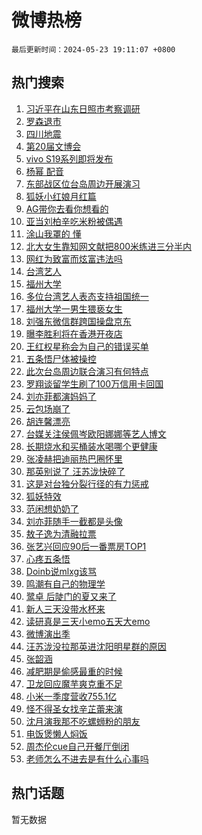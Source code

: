 # 微博热榜

`最后更新时间：2024-05-23 19:11:07 +0800`

## 热门搜索

1. [习近平在山东日照市考察调研](https://m.weibo.cn/search?containerid=100103type%3D1%26t%3D10%26q%3D%23%E4%B9%A0%E8%BF%91%E5%B9%B3%E5%9C%A8%E5%B1%B1%E4%B8%9C%E6%97%A5%E7%85%A7%E5%B8%82%E8%80%83%E5%AF%9F%E8%B0%83%E7%A0%94%23&stream_entry_id=51&isnewpage=1&extparam=seat%3D1%26cate%3D10103%26dgr%3D0%26stream_entry_id%3D51%26filter_type%3Drealtimehot%26q%3D%2523%25E4%25B9%25A0%25E8%25BF%2591%25E5%25B9%25B3%25E5%259C%25A8%25E5%25B1%25B1%25E4%25B8%259C%25E6%2597%25A5%25E7%2585%25A7%25E5%25B8%2582%25E8%2580%2583%25E5%25AF%259F%25E8%25B0%2583%25E7%25A0%2594%2523%26c_type%3D51%26pos%3D0%26display_time%3D1716462666%26pre_seqid%3D17164626660810711307)
1. [罗森退市](https://m.weibo.cn/search?containerid=100103type%3D1%26t%3D10%26q%3D%23%E7%BD%97%E6%A3%AE%E9%80%80%E5%B8%82%23&stream_entry_id=31&isnewpage=1&extparam=seat%3D1%26cate%3D5001%26flag%3D2%26stream_entry_id%3D31%26dgr%3D0%26lcate%3D5001%26realpos%3D1%26pos%3D0%26filter_type%3Drealtimehot%26q%3D%2523%25E7%25BD%2597%25E6%25A3%25AE%25E9%2580%2580%25E5%25B8%2582%2523%26c_type%3D31%26band_rank%3D1%26display_time%3D1716462666%26pre_seqid%3D17164626660810711307)
1. [四川地震](https://m.weibo.cn/search?containerid=100103type%3D1%26t%3D10%26q%3D%E5%9B%9B%E5%B7%9D%E5%9C%B0%E9%9C%87&stream_entry_id=31&isnewpage=1&extparam=seat%3D1%26cate%3D5001%26flag%3D2%26stream_entry_id%3D31%26dgr%3D0%26lcate%3D5001%26realpos%3D2%26pos%3D1%26filter_type%3Drealtimehot%26q%3D%25E5%259B%259B%25E5%25B7%259D%25E5%259C%25B0%25E9%259C%2587%26c_type%3D31%26band_rank%3D2%26display_time%3D1716462666%26pre_seqid%3D17164626660810711307)
1. [第20届文博会](https://m.weibo.cn/search?containerid=100103type%3D1%26t%3D10%26q%3D%23%E7%AC%AC20%E5%B1%8A%E6%96%87%E5%8D%9A%E4%BC%9A%23&stream_entry_id=31&isnewpage=1&extparam=seat%3D1%26cate%3D5001%26flag%3D0%26stream_entry_id%3D31%26dgr%3D0%26lcate%3D5001%26realpos%3D3%26pos%3D2%26filter_type%3Drealtimehot%26q%3D%2523%25E7%25AC%25AC20%25E5%25B1%258A%25E6%2596%2587%25E5%258D%259A%25E4%25BC%259A%2523%26c_type%3D31%26band_rank%3D3%26display_time%3D1716462666%26pre_seqid%3D17164626660810711307)
1. [vivo S19系列即将发布](https://m.weibo.cn/search?containerid=100103type%3D1%26t%3D10%26q%3Dvivo+S19%E7%B3%BB%E5%88%97%E5%8D%B3%E5%B0%86%E5%8F%91%E5%B8%83&stream_entry_id=31&isnewpage=1&extparam=seat%3D1%26adid%3D237712%26cate%3D5001%26is_ad_pos%3D1%26stream_entry_id%3D31%26lcate%3D5001%26dgr%3D0%26filter_type%3Drealtimehot%26pos%3D3%26q%3Dvivo%2520S19%25E7%25B3%25BB%25E5%2588%2597%25E5%258D%25B3%25E5%25B0%2586%25E5%258F%2591%25E5%25B8%2583%26c_type%3D31%26band_rank%3D4%26display_time%3D1716462666%26pre_seqid%3D17164626660810711307)
1. [杨幂 配音](https://m.weibo.cn/search?containerid=100103type%3D1%26t%3D10%26q%3D%E6%9D%A8%E5%B9%82+%E9%85%8D%E9%9F%B3&stream_entry_id=31&isnewpage=1&extparam=seat%3D1%26cate%3D5001%26flag%3D1%26stream_entry_id%3D31%26dgr%3D0%26lcate%3D5001%26realpos%3D4%26pos%3D4%26filter_type%3Drealtimehot%26q%3D%25E6%259D%25A8%25E5%25B9%2582%2520%25E9%2585%258D%25E9%259F%25B3%26c_type%3D31%26band_rank%3D4%26display_time%3D1716462666%26pre_seqid%3D17164626660810711307)
1. [东部战区位台岛周边开展演习](https://m.weibo.cn/search?containerid=100103type%3D1%26t%3D10%26q%3D%23%E4%B8%9C%E9%83%A8%E6%88%98%E5%8C%BA%E4%BD%8D%E5%8F%B0%E5%B2%9B%E5%91%A8%E8%BE%B9%E5%BC%80%E5%B1%95%E6%BC%94%E4%B9%A0%23&stream_entry_id=31&isnewpage=1&extparam=seat%3D1%26cate%3D5001%26flag%3D16%26stream_entry_id%3D31%26dgr%3D0%26lcate%3D5001%26realpos%3D5%26pos%3D5%26filter_type%3Drealtimehot%26q%3D%2523%25E4%25B8%259C%25E9%2583%25A8%25E6%2588%2598%25E5%258C%25BA%25E4%25BD%258D%25E5%258F%25B0%25E5%25B2%259B%25E5%2591%25A8%25E8%25BE%25B9%25E5%25BC%2580%25E5%25B1%2595%25E6%25BC%2594%25E4%25B9%25A0%2523%26c_type%3D31%26band_rank%3D5%26display_time%3D1716462666%26pre_seqid%3D17164626660810711307)
1. [狐妖小红娘月红篇](https://m.weibo.cn/search?containerid=100103type%3D1%26t%3D10%26q%3D%E7%8B%90%E5%A6%96%E5%B0%8F%E7%BA%A2%E5%A8%98%E6%9C%88%E7%BA%A2%E7%AF%87&stream_entry_id=31&isnewpage=1&extparam=seat%3D1%26cate%3D5001%26flag%3D1%26stream_entry_id%3D31%26dgr%3D0%26lcate%3D5001%26realpos%3D6%26pos%3D6%26filter_type%3Drealtimehot%26q%3D%25E7%258B%2590%25E5%25A6%2596%25E5%25B0%258F%25E7%25BA%25A2%25E5%25A8%2598%25E6%259C%2588%25E7%25BA%25A2%25E7%25AF%2587%26c_type%3D31%26band_rank%3D6%26display_time%3D1716462666%26pre_seqid%3D17164626660810711307)
1. [AG带你去看你想看的](https://m.weibo.cn/search?containerid=100103type%3D1%26t%3D10%26q%3D%23AG%E5%B8%A6%E4%BD%A0%E5%8E%BB%E7%9C%8B%E4%BD%A0%E6%83%B3%E7%9C%8B%E7%9A%84%23&stream_entry_id=31&isnewpage=1&extparam=seat%3D1%26adid%3D237771%26cate%3D5001%26is_ad_pos%3D1%26stream_entry_id%3D31%26dgr%3D0%26lcate%3D5001%26filter_type%3Drealtimehot%26c_type%3D31%26pos%3D7%26q%3D%2523AG%25E5%25B8%25A6%25E4%25BD%25A0%25E5%258E%25BB%25E7%259C%258B%25E4%25BD%25A0%25E6%2583%25B3%25E7%259C%258B%25E7%259A%2584%2523%26topic_ad%3D1%26band_rank%3D7%26display_time%3D1716462666%26pre_seqid%3D17164626660810711307)
1. [亚当刘柏辛吃米粉被偶遇](https://m.weibo.cn/search?containerid=100103type%3D1%26t%3D10%26q%3D%23%E4%BA%9A%E5%BD%93%E5%88%98%E6%9F%8F%E8%BE%9B%E5%90%83%E7%B1%B3%E7%B2%89%E8%A2%AB%E5%81%B6%E9%81%87%23&stream_entry_id=31&isnewpage=1&extparam=seat%3D1%26cate%3D5001%26flag%3D1%26stream_entry_id%3D31%26dgr%3D0%26lcate%3D5001%26realpos%3D7%26pos%3D8%26filter_type%3Drealtimehot%26q%3D%2523%25E4%25BA%259A%25E5%25BD%2593%25E5%2588%2598%25E6%259F%258F%25E8%25BE%259B%25E5%2590%2583%25E7%25B1%25B3%25E7%25B2%2589%25E8%25A2%25AB%25E5%2581%25B6%25E9%2581%2587%2523%26c_type%3D31%26band_rank%3D7%26display_time%3D1716462666%26pre_seqid%3D17164626660810711307)
1. [涂山我罩的 懂](https://m.weibo.cn/search?containerid=100103type%3D1%26t%3D10%26q%3D%E6%B6%82%E5%B1%B1%E6%88%91%E7%BD%A9%E7%9A%84+%E6%87%82&stream_entry_id=31&isnewpage=1&extparam=seat%3D1%26cate%3D5001%26flag%3D1%26stream_entry_id%3D31%26dgr%3D0%26lcate%3D5001%26realpos%3D8%26pos%3D9%26filter_type%3Drealtimehot%26q%3D%25E6%25B6%2582%25E5%25B1%25B1%25E6%2588%2591%25E7%25BD%25A9%25E7%259A%2584%2520%25E6%2587%2582%26c_type%3D31%26band_rank%3D8%26display_time%3D1716462666%26pre_seqid%3D17164626660810711307)
1. [北大女生靠知网文献把800米练进三分半内](https://m.weibo.cn/search?containerid=100103type%3D1%26t%3D10%26q%3D%23%E5%8C%97%E5%A4%A7%E5%A5%B3%E7%94%9F%E9%9D%A0%E7%9F%A5%E7%BD%91%E6%96%87%E7%8C%AE%E6%8A%8A800%E7%B1%B3%E7%BB%83%E8%BF%9B%E4%B8%89%E5%88%86%E5%8D%8A%E5%86%85%23&stream_entry_id=31&isnewpage=1&extparam=seat%3D1%26cate%3D5001%26flag%3D32768%26stream_entry_id%3D31%26dgr%3D0%26lcate%3D5001%26realpos%3D9%26pos%3D10%26filter_type%3Drealtimehot%26q%3D%2523%25E5%258C%2597%25E5%25A4%25A7%25E5%25A5%25B3%25E7%2594%259F%25E9%259D%25A0%25E7%259F%25A5%25E7%25BD%2591%25E6%2596%2587%25E7%258C%25AE%25E6%258A%258A800%25E7%25B1%25B3%25E7%25BB%2583%25E8%25BF%259B%25E4%25B8%2589%25E5%2588%2586%25E5%258D%258A%25E5%2586%2585%2523%26c_type%3D31%26band_rank%3D9%26display_time%3D1716462666%26pre_seqid%3D17164626660810711307)
1. [网红为致富而炫富违法吗](https://m.weibo.cn/search?containerid=100103type%3D1%26t%3D10%26q%3D%23%E7%BD%91%E7%BA%A2%E4%B8%BA%E8%87%B4%E5%AF%8C%E8%80%8C%E7%82%AB%E5%AF%8C%E8%BF%9D%E6%B3%95%E5%90%97%23&stream_entry_id=31&isnewpage=1&extparam=seat%3D1%26cate%3D5001%26flag%3D0%26stream_entry_id%3D31%26dgr%3D0%26lcate%3D5001%26realpos%3D10%26pos%3D11%26filter_type%3Drealtimehot%26q%3D%2523%25E7%25BD%2591%25E7%25BA%25A2%25E4%25B8%25BA%25E8%2587%25B4%25E5%25AF%258C%25E8%2580%258C%25E7%2582%25AB%25E5%25AF%258C%25E8%25BF%259D%25E6%25B3%2595%25E5%2590%2597%2523%26c_type%3D31%26band_rank%3D10%26display_time%3D1716462666%26pre_seqid%3D17164626660810711307)
1. [台湾艺人](https://m.weibo.cn/search?containerid=100103type%3D1%26t%3D10%26q%3D%E5%8F%B0%E6%B9%BE%E8%89%BA%E4%BA%BA&stream_entry_id=31&isnewpage=1&extparam=seat%3D1%26cate%3D5001%26flag%3D2%26stream_entry_id%3D31%26dgr%3D0%26lcate%3D5001%26realpos%3D11%26pos%3D12%26filter_type%3Drealtimehot%26q%3D%25E5%258F%25B0%25E6%25B9%25BE%25E8%2589%25BA%25E4%25BA%25BA%26c_type%3D31%26band_rank%3D11%26display_time%3D1716462666%26pre_seqid%3D17164626660810711307)
1. [福州大学](https://m.weibo.cn/search?containerid=100103type%3D1%26t%3D10%26q%3D%E7%A6%8F%E5%B7%9E%E5%A4%A7%E5%AD%A6&stream_entry_id=31&isnewpage=1&extparam=seat%3D1%26cate%3D5001%26flag%3D0%26stream_entry_id%3D31%26dgr%3D0%26lcate%3D5001%26realpos%3D12%26pos%3D13%26filter_type%3Drealtimehot%26q%3D%25E7%25A6%258F%25E5%25B7%259E%25E5%25A4%25A7%25E5%25AD%25A6%26c_type%3D31%26band_rank%3D12%26display_time%3D1716462666%26pre_seqid%3D17164626660810711307)
1. [多位台湾艺人表态支持祖国统一](https://m.weibo.cn/search?containerid=100103type%3D1%26t%3D10%26q%3D%23%E5%A4%9A%E4%BD%8D%E5%8F%B0%E6%B9%BE%E8%89%BA%E4%BA%BA%E8%A1%A8%E6%80%81%E6%94%AF%E6%8C%81%E7%A5%96%E5%9B%BD%E7%BB%9F%E4%B8%80%23&stream_entry_id=31&isnewpage=1&extparam=seat%3D1%26cate%3D5001%26flag%3D1%26stream_entry_id%3D31%26dgr%3D0%26lcate%3D5001%26realpos%3D13%26pos%3D14%26filter_type%3Drealtimehot%26q%3D%2523%25E5%25A4%259A%25E4%25BD%258D%25E5%258F%25B0%25E6%25B9%25BE%25E8%2589%25BA%25E4%25BA%25BA%25E8%25A1%25A8%25E6%2580%2581%25E6%2594%25AF%25E6%258C%2581%25E7%25A5%2596%25E5%259B%25BD%25E7%25BB%259F%25E4%25B8%2580%2523%26c_type%3D31%26band_rank%3D13%26display_time%3D1716462666%26pre_seqid%3D17164626660810711307)
1. [福州大学一男生猥亵女生](https://m.weibo.cn/search?containerid=100103type%3D1%26t%3D10%26q%3D%23%E7%A6%8F%E5%B7%9E%E5%A4%A7%E5%AD%A6%E4%B8%80%E7%94%B7%E7%94%9F%E7%8C%A5%E4%BA%B5%E5%A5%B3%E7%94%9F%23&stream_entry_id=31&isnewpage=1&extparam=seat%3D1%26cate%3D5001%26flag%3D1%26stream_entry_id%3D31%26dgr%3D0%26lcate%3D5001%26realpos%3D14%26pos%3D15%26filter_type%3Drealtimehot%26q%3D%2523%25E7%25A6%258F%25E5%25B7%259E%25E5%25A4%25A7%25E5%25AD%25A6%25E4%25B8%2580%25E7%2594%25B7%25E7%2594%259F%25E7%258C%25A5%25E4%25BA%25B5%25E5%25A5%25B3%25E7%2594%259F%2523%26c_type%3D31%26band_rank%3D14%26display_time%3D1716462666%26pre_seqid%3D17164626660810711307)
1. [刘强东微信群跨国操盘京东](https://m.weibo.cn/search?containerid=100103type%3D1%26t%3D10%26q%3D%23%E5%88%98%E5%BC%BA%E4%B8%9C%E5%BE%AE%E4%BF%A1%E7%BE%A4%E8%B7%A8%E5%9B%BD%E6%93%8D%E7%9B%98%E4%BA%AC%E4%B8%9C%23&stream_entry_id=31&isnewpage=1&extparam=seat%3D1%26cate%3D5001%26flag%3D2%26stream_entry_id%3D31%26dgr%3D0%26lcate%3D5001%26realpos%3D15%26pos%3D16%26filter_type%3Drealtimehot%26q%3D%2523%25E5%2588%2598%25E5%25BC%25BA%25E4%25B8%259C%25E5%25BE%25AE%25E4%25BF%25A1%25E7%25BE%25A4%25E8%25B7%25A8%25E5%259B%25BD%25E6%2593%258D%25E7%259B%2598%25E4%25BA%25AC%25E4%25B8%259C%2523%26c_type%3D31%26band_rank%3D15%26display_time%3D1716462666%26pre_seqid%3D17164626660810711307)
1. [曝李胜利将在香港开夜店](https://m.weibo.cn/search?containerid=100103type%3D1%26t%3D10%26q%3D%23%E6%9B%9D%E6%9D%8E%E8%83%9C%E5%88%A9%E5%B0%86%E5%9C%A8%E9%A6%99%E6%B8%AF%E5%BC%80%E5%A4%9C%E5%BA%97%23&stream_entry_id=31&isnewpage=1&extparam=seat%3D1%26cate%3D5001%26flag%3D0%26stream_entry_id%3D31%26dgr%3D0%26lcate%3D5001%26realpos%3D16%26pos%3D17%26filter_type%3Drealtimehot%26q%3D%2523%25E6%259B%259D%25E6%259D%258E%25E8%2583%259C%25E5%2588%25A9%25E5%25B0%2586%25E5%259C%25A8%25E9%25A6%2599%25E6%25B8%25AF%25E5%25BC%2580%25E5%25A4%259C%25E5%25BA%2597%2523%26c_type%3D31%26band_rank%3D16%26display_time%3D1716462666%26pre_seqid%3D17164626660810711307)
1. [王红权星称会为自己的错误买单](https://m.weibo.cn/search?containerid=100103type%3D1%26t%3D10%26q%3D%23%E7%8E%8B%E7%BA%A2%E6%9D%83%E6%98%9F%E7%A7%B0%E4%BC%9A%E4%B8%BA%E8%87%AA%E5%B7%B1%E7%9A%84%E9%94%99%E8%AF%AF%E4%B9%B0%E5%8D%95%23&stream_entry_id=31&isnewpage=1&extparam=seat%3D1%26cate%3D5001%26flag%3D1%26stream_entry_id%3D31%26dgr%3D0%26lcate%3D5001%26realpos%3D17%26pos%3D18%26filter_type%3Drealtimehot%26q%3D%2523%25E7%258E%258B%25E7%25BA%25A2%25E6%259D%2583%25E6%2598%259F%25E7%25A7%25B0%25E4%25BC%259A%25E4%25B8%25BA%25E8%2587%25AA%25E5%25B7%25B1%25E7%259A%2584%25E9%2594%2599%25E8%25AF%25AF%25E4%25B9%25B0%25E5%258D%2595%2523%26c_type%3D31%26band_rank%3D17%26display_time%3D1716462666%26pre_seqid%3D17164626660810711307)
1. [五条悟尸体被操控](https://m.weibo.cn/search?containerid=100103type%3D1%26t%3D10%26q%3D%23%E4%BA%94%E6%9D%A1%E6%82%9F%E5%B0%B8%E4%BD%93%E8%A2%AB%E6%93%8D%E6%8E%A7%23&stream_entry_id=31&isnewpage=1&extparam=seat%3D1%26cate%3D5001%26flag%3D0%26stream_entry_id%3D31%26dgr%3D0%26lcate%3D5001%26realpos%3D18%26pos%3D19%26filter_type%3Drealtimehot%26q%3D%2523%25E4%25BA%2594%25E6%259D%25A1%25E6%2582%259F%25E5%25B0%25B8%25E4%25BD%2593%25E8%25A2%25AB%25E6%2593%258D%25E6%258E%25A7%2523%26c_type%3D31%26band_rank%3D18%26display_time%3D1716462666%26pre_seqid%3D17164626660810711307)
1. [此次台岛周边联合演习有何特点](https://m.weibo.cn/search?containerid=100103type%3D1%26t%3D10%26q%3D%23%E6%AD%A4%E6%AC%A1%E5%8F%B0%E5%B2%9B%E5%91%A8%E8%BE%B9%E8%81%94%E5%90%88%E6%BC%94%E4%B9%A0%E6%9C%89%E4%BD%95%E7%89%B9%E7%82%B9%23&stream_entry_id=31&isnewpage=1&extparam=seat%3D1%26cate%3D5001%26flag%3D0%26stream_entry_id%3D31%26dgr%3D0%26lcate%3D5001%26realpos%3D19%26pos%3D20%26filter_type%3Drealtimehot%26q%3D%2523%25E6%25AD%25A4%25E6%25AC%25A1%25E5%258F%25B0%25E5%25B2%259B%25E5%2591%25A8%25E8%25BE%25B9%25E8%2581%2594%25E5%2590%2588%25E6%25BC%2594%25E4%25B9%25A0%25E6%259C%2589%25E4%25BD%2595%25E7%2589%25B9%25E7%2582%25B9%2523%26c_type%3D31%26band_rank%3D19%26display_time%3D1716462666%26pre_seqid%3D17164626660810711307)
1. [罗翔谈留学生刷了100万信用卡回国](https://m.weibo.cn/search?containerid=100103type%3D1%26t%3D10%26q%3D%23%E7%BD%97%E7%BF%94%E8%B0%88%E7%95%99%E5%AD%A6%E7%94%9F%E5%88%B7%E4%BA%86100%E4%B8%87%E4%BF%A1%E7%94%A8%E5%8D%A1%E5%9B%9E%E5%9B%BD%23&stream_entry_id=31&isnewpage=1&extparam=seat%3D1%26cate%3D5001%26flag%3D0%26stream_entry_id%3D31%26dgr%3D0%26lcate%3D5001%26realpos%3D20%26pos%3D21%26filter_type%3Drealtimehot%26q%3D%2523%25E7%25BD%2597%25E7%25BF%2594%25E8%25B0%2588%25E7%2595%2599%25E5%25AD%25A6%25E7%2594%259F%25E5%2588%25B7%25E4%25BA%2586100%25E4%25B8%2587%25E4%25BF%25A1%25E7%2594%25A8%25E5%258D%25A1%25E5%259B%259E%25E5%259B%25BD%2523%26c_type%3D31%26band_rank%3D20%26display_time%3D1716462666%26pre_seqid%3D17164626660810711307)
1. [刘亦菲都演妈妈了](https://m.weibo.cn/search?containerid=100103type%3D1%26t%3D10%26q%3D%23%E5%88%98%E4%BA%A6%E8%8F%B2%E9%83%BD%E6%BC%94%E5%A6%88%E5%A6%88%E4%BA%86%23&stream_entry_id=31&isnewpage=1&extparam=seat%3D1%26cate%3D5001%26flag%3D0%26stream_entry_id%3D31%26dgr%3D0%26lcate%3D5001%26realpos%3D21%26pos%3D22%26filter_type%3Drealtimehot%26q%3D%2523%25E5%2588%2598%25E4%25BA%25A6%25E8%258F%25B2%25E9%2583%25BD%25E6%25BC%2594%25E5%25A6%2588%25E5%25A6%2588%25E4%25BA%2586%2523%26c_type%3D31%26band_rank%3D21%26display_time%3D1716462666%26pre_seqid%3D17164626660810711307)
1. [云包场崩了](https://m.weibo.cn/search?containerid=100103type%3D1%26t%3D10%26q%3D%E4%BA%91%E5%8C%85%E5%9C%BA%E5%B4%A9%E4%BA%86&stream_entry_id=31&isnewpage=1&extparam=seat%3D1%26cate%3D5001%26flag%3D1%26stream_entry_id%3D31%26dgr%3D0%26lcate%3D5001%26realpos%3D22%26pos%3D23%26filter_type%3Drealtimehot%26q%3D%25E4%25BA%2591%25E5%258C%2585%25E5%259C%25BA%25E5%25B4%25A9%25E4%25BA%2586%26c_type%3D31%26band_rank%3D22%26display_time%3D1716462666%26pre_seqid%3D17164626660810711307)
1. [胡连馨漂亮](https://m.weibo.cn/search?containerid=100103type%3D1%26t%3D10%26q%3D%E8%83%A1%E8%BF%9E%E9%A6%A8%E6%BC%82%E4%BA%AE&stream_entry_id=31&isnewpage=1&extparam=seat%3D1%26cate%3D5001%26flag%3D1%26stream_entry_id%3D31%26dgr%3D0%26lcate%3D5001%26realpos%3D23%26pos%3D24%26filter_type%3Drealtimehot%26q%3D%25E8%2583%25A1%25E8%25BF%259E%25E9%25A6%25A8%25E6%25BC%2582%25E4%25BA%25AE%26c_type%3D31%26band_rank%3D23%26display_time%3D1716462666%26pre_seqid%3D17164626660810711307)
1. [台媒关注侯佩岑欧阳娜娜等艺人博文](https://m.weibo.cn/search?containerid=100103type%3D1%26t%3D10%26q%3D%23%E5%8F%B0%E5%AA%92%E5%85%B3%E6%B3%A8%E4%BE%AF%E4%BD%A9%E5%B2%91%E6%AC%A7%E9%98%B3%E5%A8%9C%E5%A8%9C%E7%AD%89%E8%89%BA%E4%BA%BA%E5%8D%9A%E6%96%87%23&stream_entry_id=31&isnewpage=1&extparam=seat%3D1%26cate%3D5001%26flag%3D1%26stream_entry_id%3D31%26dgr%3D0%26lcate%3D5001%26realpos%3D24%26pos%3D25%26filter_type%3Drealtimehot%26q%3D%2523%25E5%258F%25B0%25E5%25AA%2592%25E5%2585%25B3%25E6%25B3%25A8%25E4%25BE%25AF%25E4%25BD%25A9%25E5%25B2%2591%25E6%25AC%25A7%25E9%2598%25B3%25E5%25A8%259C%25E5%25A8%259C%25E7%25AD%2589%25E8%2589%25BA%25E4%25BA%25BA%25E5%258D%259A%25E6%2596%2587%2523%26c_type%3D31%26band_rank%3D24%26display_time%3D1716462666%26pre_seqid%3D17164626660810711307)
1. [长期烧水和买桶装水喝哪个更健康](https://m.weibo.cn/search?containerid=100103type%3D1%26t%3D10%26q%3D%23%E9%95%BF%E6%9C%9F%E7%83%A7%E6%B0%B4%E5%92%8C%E4%B9%B0%E6%A1%B6%E8%A3%85%E6%B0%B4%E5%96%9D%E5%93%AA%E4%B8%AA%E6%9B%B4%E5%81%A5%E5%BA%B7%23&stream_entry_id=31&isnewpage=1&extparam=seat%3D1%26cate%3D5001%26flag%3D0%26stream_entry_id%3D31%26dgr%3D0%26lcate%3D5001%26realpos%3D25%26pos%3D26%26filter_type%3Drealtimehot%26q%3D%2523%25E9%2595%25BF%25E6%259C%259F%25E7%2583%25A7%25E6%25B0%25B4%25E5%2592%258C%25E4%25B9%25B0%25E6%25A1%25B6%25E8%25A3%2585%25E6%25B0%25B4%25E5%2596%259D%25E5%2593%25AA%25E4%25B8%25AA%25E6%259B%25B4%25E5%2581%25A5%25E5%25BA%25B7%2523%26c_type%3D31%26band_rank%3D25%26display_time%3D1716462666%26pre_seqid%3D17164626660810711307)
1. [张凌赫把迪丽热巴圈怀里](https://m.weibo.cn/search?containerid=100103type%3D1%26t%3D10%26q%3D%23%E5%BC%A0%E5%87%8C%E8%B5%AB%E6%8A%8A%E8%BF%AA%E4%B8%BD%E7%83%AD%E5%B7%B4%E5%9C%88%E6%80%80%E9%87%8C%23&stream_entry_id=31&isnewpage=1&extparam=seat%3D1%26cate%3D5001%26flag%3D0%26stream_entry_id%3D31%26dgr%3D0%26lcate%3D5001%26realpos%3D26%26pos%3D27%26filter_type%3Drealtimehot%26q%3D%2523%25E5%25BC%25A0%25E5%2587%258C%25E8%25B5%25AB%25E6%258A%258A%25E8%25BF%25AA%25E4%25B8%25BD%25E7%2583%25AD%25E5%25B7%25B4%25E5%259C%2588%25E6%2580%2580%25E9%2587%258C%2523%26c_type%3D31%26band_rank%3D26%26display_time%3D1716462666%26pre_seqid%3D17164626660810711307)
1. [那英别说了 汪苏泷快碎了](https://m.weibo.cn/search?containerid=100103type%3D1%26t%3D10%26q%3D%E9%82%A3%E8%8B%B1%E5%88%AB%E8%AF%B4%E4%BA%86+%E6%B1%AA%E8%8B%8F%E6%B3%B7%E5%BF%AB%E7%A2%8E%E4%BA%86&stream_entry_id=31&isnewpage=1&extparam=seat%3D1%26cate%3D5001%26flag%3D0%26stream_entry_id%3D31%26dgr%3D0%26lcate%3D5001%26realpos%3D27%26pos%3D28%26filter_type%3Drealtimehot%26q%3D%25E9%2582%25A3%25E8%258B%25B1%25E5%2588%25AB%25E8%25AF%25B4%25E4%25BA%2586%2520%25E6%25B1%25AA%25E8%258B%258F%25E6%25B3%25B7%25E5%25BF%25AB%25E7%25A2%258E%25E4%25BA%2586%26c_type%3D31%26band_rank%3D27%26display_time%3D1716462666%26pre_seqid%3D17164626660810711307)
1. [这是对台独分裂行径的有力惩戒](https://m.weibo.cn/search?containerid=100103type%3D1%26t%3D10%26q%3D%23%E8%BF%99%E6%98%AF%E5%AF%B9%E5%8F%B0%E7%8B%AC%E5%88%86%E8%A3%82%E8%A1%8C%E5%BE%84%E7%9A%84%E6%9C%89%E5%8A%9B%E6%83%A9%E6%88%92%23&stream_entry_id=31&isnewpage=1&extparam=seat%3D1%26cate%3D5001%26flag%3D0%26stream_entry_id%3D31%26dgr%3D0%26lcate%3D5001%26realpos%3D28%26pos%3D29%26filter_type%3Drealtimehot%26q%3D%2523%25E8%25BF%2599%25E6%2598%25AF%25E5%25AF%25B9%25E5%258F%25B0%25E7%258B%25AC%25E5%2588%2586%25E8%25A3%2582%25E8%25A1%258C%25E5%25BE%2584%25E7%259A%2584%25E6%259C%2589%25E5%258A%259B%25E6%2583%25A9%25E6%2588%2592%2523%26c_type%3D31%26band_rank%3D28%26display_time%3D1716462666%26pre_seqid%3D17164626660810711307)
1. [狐妖特效](https://m.weibo.cn/search?containerid=100103type%3D1%26t%3D10%26q%3D%E7%8B%90%E5%A6%96%E7%89%B9%E6%95%88&stream_entry_id=31&isnewpage=1&extparam=seat%3D1%26cate%3D5001%26flag%3D1%26stream_entry_id%3D31%26dgr%3D0%26lcate%3D5001%26realpos%3D29%26pos%3D30%26filter_type%3Drealtimehot%26q%3D%25E7%258B%2590%25E5%25A6%2596%25E7%2589%25B9%25E6%2595%2588%26c_type%3D31%26band_rank%3D29%26display_time%3D1716462666%26pre_seqid%3D17164626660810711307)
1. [范闲想奶奶了](https://m.weibo.cn/search?containerid=100103type%3D1%26t%3D10%26q%3D%23%E8%8C%83%E9%97%B2%E6%83%B3%E5%A5%B6%E5%A5%B6%E4%BA%86%23&stream_entry_id=31&isnewpage=1&extparam=seat%3D1%26cate%3D5001%26flag%3D1%26stream_entry_id%3D31%26dgr%3D0%26lcate%3D5001%26realpos%3D30%26pos%3D31%26filter_type%3Drealtimehot%26q%3D%2523%25E8%258C%2583%25E9%2597%25B2%25E6%2583%25B3%25E5%25A5%25B6%25E5%25A5%25B6%25E4%25BA%2586%2523%26c_type%3D31%26band_rank%3D30%26display_time%3D1716462666%26pre_seqid%3D17164626660810711307)
1. [刘亦菲随手一截都是头像](https://m.weibo.cn/search?containerid=100103type%3D1%26t%3D10%26q%3D%23%E5%88%98%E4%BA%A6%E8%8F%B2%E9%9A%8F%E6%89%8B%E4%B8%80%E6%88%AA%E9%83%BD%E6%98%AF%E5%A4%B4%E5%83%8F%23&stream_entry_id=31&isnewpage=1&extparam=seat%3D1%26cate%3D5001%26flag%3D0%26stream_entry_id%3D31%26dgr%3D0%26lcate%3D5001%26realpos%3D31%26pos%3D32%26filter_type%3Drealtimehot%26q%3D%2523%25E5%2588%2598%25E4%25BA%25A6%25E8%258F%25B2%25E9%259A%258F%25E6%2589%258B%25E4%25B8%2580%25E6%2588%25AA%25E9%2583%25BD%25E6%2598%25AF%25E5%25A4%25B4%25E5%2583%258F%2523%26c_type%3D31%26band_rank%3D31%26display_time%3D1716462666%26pre_seqid%3D17164626660810711307)
1. [敖子逸为清融拉票](https://m.weibo.cn/search?containerid=100103type%3D1%26t%3D10%26q%3D%E6%95%96%E5%AD%90%E9%80%B8%E4%B8%BA%E6%B8%85%E8%9E%8D%E6%8B%89%E7%A5%A8&stream_entry_id=31&isnewpage=1&extparam=seat%3D1%26cate%3D5001%26flag%3D1%26stream_entry_id%3D31%26dgr%3D0%26lcate%3D5001%26realpos%3D32%26pos%3D33%26filter_type%3Drealtimehot%26q%3D%25E6%2595%2596%25E5%25AD%2590%25E9%2580%25B8%25E4%25B8%25BA%25E6%25B8%2585%25E8%259E%258D%25E6%258B%2589%25E7%25A5%25A8%26c_type%3D31%26band_rank%3D32%26display_time%3D1716462666%26pre_seqid%3D17164626660810711307)
1. [张艺兴回应90后一番票房TOP1](https://m.weibo.cn/search?containerid=100103type%3D1%26t%3D10%26q%3D%23%E5%BC%A0%E8%89%BA%E5%85%B4%E5%9B%9E%E5%BA%9490%E5%90%8E%E4%B8%80%E7%95%AA%E7%A5%A8%E6%88%BFTOP1%23&stream_entry_id=31&isnewpage=1&extparam=seat%3D1%26cate%3D5001%26flag%3D1%26stream_entry_id%3D31%26dgr%3D0%26lcate%3D5001%26realpos%3D33%26pos%3D34%26filter_type%3Drealtimehot%26q%3D%2523%25E5%25BC%25A0%25E8%2589%25BA%25E5%2585%25B4%25E5%259B%259E%25E5%25BA%259490%25E5%2590%258E%25E4%25B8%2580%25E7%2595%25AA%25E7%25A5%25A8%25E6%2588%25BFTOP1%2523%26c_type%3D31%26band_rank%3D33%26display_time%3D1716462666%26pre_seqid%3D17164626660810711307)
1. [心疼五条悟](https://m.weibo.cn/search?containerid=100103type%3D1%26t%3D10%26q%3D%E5%BF%83%E7%96%BC%E4%BA%94%E6%9D%A1%E6%82%9F&stream_entry_id=31&isnewpage=1&extparam=seat%3D1%26cate%3D5001%26flag%3D1%26stream_entry_id%3D31%26dgr%3D0%26lcate%3D5001%26realpos%3D34%26pos%3D35%26filter_type%3Drealtimehot%26q%3D%25E5%25BF%2583%25E7%2596%25BC%25E4%25BA%2594%25E6%259D%25A1%25E6%2582%259F%26c_type%3D31%26band_rank%3D34%26display_time%3D1716462666%26pre_seqid%3D17164626660810711307)
1. [Doinb说mlxg该骂](https://m.weibo.cn/search?containerid=100103type%3D1%26t%3D10%26q%3D%23Doinb%E8%AF%B4mlxg%E8%AF%A5%E9%AA%82%23&stream_entry_id=31&isnewpage=1&extparam=seat%3D1%26cate%3D5001%26flag%3D1%26stream_entry_id%3D31%26dgr%3D0%26lcate%3D5001%26realpos%3D35%26pos%3D36%26filter_type%3Drealtimehot%26q%3D%2523Doinb%25E8%25AF%25B4mlxg%25E8%25AF%25A5%25E9%25AA%2582%2523%26c_type%3D31%26band_rank%3D35%26display_time%3D1716462666%26pre_seqid%3D17164626660810711307)
1. [鸣潮有自己的物理学](https://m.weibo.cn/search?containerid=100103type%3D1%26t%3D10%26q%3D%23%E9%B8%A3%E6%BD%AE%E6%9C%89%E8%87%AA%E5%B7%B1%E7%9A%84%E7%89%A9%E7%90%86%E5%AD%A6%23&stream_entry_id=31&isnewpage=1&extparam=seat%3D1%26adid%3D237734%26cate%3D5001%26flag%3D0%26stream_entry_id%3D31%26dgr%3D0%26lcate%3D5001%26realpos%3D36%26pos%3D37%26filter_type%3Drealtimehot%26q%3D%2523%25E9%25B8%25A3%25E6%25BD%25AE%25E6%259C%2589%25E8%2587%25AA%25E5%25B7%25B1%25E7%259A%2584%25E7%2589%25A9%25E7%2590%2586%25E5%25AD%25A6%2523%26c_type%3D31%26band_rank%3D36%26display_time%3D1716462666%26pre_seqid%3D17164626660810711307)
1. [鹭卓 后陡门的夏又来了](https://m.weibo.cn/search?containerid=100103type%3D1%26t%3D10%26q%3D%E9%B9%AD%E5%8D%93+%E5%90%8E%E9%99%A1%E9%97%A8%E7%9A%84%E5%A4%8F%E5%8F%88%E6%9D%A5%E4%BA%86&stream_entry_id=31&isnewpage=1&extparam=seat%3D1%26cate%3D5001%26flag%3D1%26stream_entry_id%3D31%26dgr%3D0%26lcate%3D5001%26realpos%3D37%26pos%3D38%26filter_type%3Drealtimehot%26q%3D%25E9%25B9%25AD%25E5%258D%2593%2520%25E5%2590%258E%25E9%2599%25A1%25E9%2597%25A8%25E7%259A%2584%25E5%25A4%258F%25E5%258F%2588%25E6%259D%25A5%25E4%25BA%2586%26c_type%3D31%26band_rank%3D37%26display_time%3D1716462666%26pre_seqid%3D17164626660810711307)
1. [新人三天没带水杯来](https://m.weibo.cn/search?containerid=100103type%3D1%26t%3D10%26q%3D%23%E6%96%B0%E4%BA%BA%E4%B8%89%E5%A4%A9%E6%B2%A1%E5%B8%A6%E6%B0%B4%E6%9D%AF%E6%9D%A5%23&stream_entry_id=31&isnewpage=1&extparam=seat%3D1%26cate%3D5001%26flag%3D1%26stream_entry_id%3D31%26dgr%3D0%26lcate%3D5001%26realpos%3D38%26pos%3D39%26filter_type%3Drealtimehot%26q%3D%2523%25E6%2596%25B0%25E4%25BA%25BA%25E4%25B8%2589%25E5%25A4%25A9%25E6%25B2%25A1%25E5%25B8%25A6%25E6%25B0%25B4%25E6%259D%25AF%25E6%259D%25A5%2523%26c_type%3D31%26band_rank%3D38%26display_time%3D1716462666%26pre_seqid%3D17164626660810711307)
1. [读研真是三天小emo五天大emo](https://m.weibo.cn/search?containerid=100103type%3D1%26t%3D10%26q%3D%23%E8%AF%BB%E7%A0%94%E7%9C%9F%E6%98%AF%E4%B8%89%E5%A4%A9%E5%B0%8Femo%E4%BA%94%E5%A4%A9%E5%A4%A7emo%23&stream_entry_id=31&isnewpage=1&extparam=seat%3D1%26cate%3D5001%26flag%3D1%26stream_entry_id%3D31%26dgr%3D0%26lcate%3D5001%26realpos%3D39%26pos%3D40%26filter_type%3Drealtimehot%26q%3D%2523%25E8%25AF%25BB%25E7%25A0%2594%25E7%259C%259F%25E6%2598%25AF%25E4%25B8%2589%25E5%25A4%25A9%25E5%25B0%258Femo%25E4%25BA%2594%25E5%25A4%25A9%25E5%25A4%25A7emo%2523%26c_type%3D31%26band_rank%3D39%26display_time%3D1716462666%26pre_seqid%3D17164626660810711307)
1. [微博演出季](https://m.weibo.cn/search?containerid=100103type%3D1%26t%3D10%26q%3D%E5%BE%AE%E5%8D%9A%E6%BC%94%E5%87%BA%E5%AD%A3&stream_entry_id=31&isnewpage=1&extparam=seat%3D1%26cate%3D5001%26flag%3D1%26stream_entry_id%3D31%26dgr%3D0%26lcate%3D5001%26realpos%3D40%26pos%3D41%26filter_type%3Drealtimehot%26q%3D%25E5%25BE%25AE%25E5%258D%259A%25E6%25BC%2594%25E5%2587%25BA%25E5%25AD%25A3%26c_type%3D31%26band_rank%3D40%26display_time%3D1716462666%26pre_seqid%3D17164626660810711307)
1. [汪苏泷没拉那英进沈阳明星群的原因](https://m.weibo.cn/search?containerid=100103type%3D1%26t%3D10%26q%3D%23%E6%B1%AA%E8%8B%8F%E6%B3%B7%E6%B2%A1%E6%8B%89%E9%82%A3%E8%8B%B1%E8%BF%9B%E6%B2%88%E9%98%B3%E6%98%8E%E6%98%9F%E7%BE%A4%E7%9A%84%E5%8E%9F%E5%9B%A0%23&stream_entry_id=31&isnewpage=1&extparam=seat%3D1%26cate%3D5001%26flag%3D1%26stream_entry_id%3D31%26dgr%3D0%26lcate%3D5001%26realpos%3D41%26pos%3D42%26filter_type%3Drealtimehot%26q%3D%2523%25E6%25B1%25AA%25E8%258B%258F%25E6%25B3%25B7%25E6%25B2%25A1%25E6%258B%2589%25E9%2582%25A3%25E8%258B%25B1%25E8%25BF%259B%25E6%25B2%2588%25E9%2598%25B3%25E6%2598%258E%25E6%2598%259F%25E7%25BE%25A4%25E7%259A%2584%25E5%258E%259F%25E5%259B%25A0%2523%26c_type%3D31%26band_rank%3D41%26display_time%3D1716462666%26pre_seqid%3D17164626660810711307)
1. [张韶涵](https://m.weibo.cn/search?containerid=100103type%3D1%26t%3D10%26q%3D%E5%BC%A0%E9%9F%B6%E6%B6%B5&stream_entry_id=31&isnewpage=1&extparam=seat%3D1%26cate%3D5001%26flag%3D0%26stream_entry_id%3D31%26dgr%3D0%26lcate%3D5001%26realpos%3D42%26pos%3D43%26filter_type%3Drealtimehot%26q%3D%25E5%25BC%25A0%25E9%259F%25B6%25E6%25B6%25B5%26c_type%3D31%26band_rank%3D42%26display_time%3D1716462666%26pre_seqid%3D17164626660810711307)
1. [减肥期是偷感最重的时候](https://m.weibo.cn/search?containerid=100103type%3D1%26t%3D10%26q%3D%23%E5%87%8F%E8%82%A5%E6%9C%9F%E6%98%AF%E5%81%B7%E6%84%9F%E6%9C%80%E9%87%8D%E7%9A%84%E6%97%B6%E5%80%99%23&stream_entry_id=31&isnewpage=1&extparam=seat%3D1%26cate%3D5001%26flag%3D1%26stream_entry_id%3D31%26dgr%3D0%26lcate%3D5001%26realpos%3D43%26pos%3D44%26filter_type%3Drealtimehot%26q%3D%2523%25E5%2587%258F%25E8%2582%25A5%25E6%259C%259F%25E6%2598%25AF%25E5%2581%25B7%25E6%2584%259F%25E6%259C%2580%25E9%2587%258D%25E7%259A%2584%25E6%2597%25B6%25E5%2580%2599%2523%26c_type%3D31%26band_rank%3D43%26display_time%3D1716462666%26pre_seqid%3D17164626660810711307)
1. [卫龙回应魔芋爽克重不足](https://m.weibo.cn/search?containerid=100103type%3D1%26t%3D10%26q%3D%23%E5%8D%AB%E9%BE%99%E5%9B%9E%E5%BA%94%E9%AD%94%E8%8A%8B%E7%88%BD%E5%85%8B%E9%87%8D%E4%B8%8D%E8%B6%B3%23&stream_entry_id=31&isnewpage=1&extparam=seat%3D1%26cate%3D5001%26flag%3D0%26stream_entry_id%3D31%26dgr%3D0%26lcate%3D5001%26realpos%3D44%26pos%3D45%26filter_type%3Drealtimehot%26q%3D%2523%25E5%258D%25AB%25E9%25BE%2599%25E5%259B%259E%25E5%25BA%2594%25E9%25AD%2594%25E8%258A%258B%25E7%2588%25BD%25E5%2585%258B%25E9%2587%258D%25E4%25B8%258D%25E8%25B6%25B3%2523%26c_type%3D31%26band_rank%3D44%26display_time%3D1716462666%26pre_seqid%3D17164626660810711307)
1. [小米一季度营收755.1亿](https://m.weibo.cn/search?containerid=100103type%3D1%26t%3D10%26q%3D%23%E5%B0%8F%E7%B1%B3%E4%B8%80%E5%AD%A3%E5%BA%A6%E8%90%A5%E6%94%B6755.1%E4%BA%BF%23&stream_entry_id=31&isnewpage=1&extparam=seat%3D1%26cate%3D5001%26flag%3D1%26stream_entry_id%3D31%26dgr%3D0%26lcate%3D5001%26realpos%3D45%26pos%3D46%26filter_type%3Drealtimehot%26q%3D%2523%25E5%25B0%258F%25E7%25B1%25B3%25E4%25B8%2580%25E5%25AD%25A3%25E5%25BA%25A6%25E8%2590%25A5%25E6%2594%25B6755.1%25E4%25BA%25BF%2523%26c_type%3D31%26band_rank%3D45%26display_time%3D1716462666%26pre_seqid%3D17164626660810711307)
1. [怪不得圣女找辛芷蕾来演](https://m.weibo.cn/search?containerid=100103type%3D1%26t%3D10%26q%3D%E6%80%AA%E4%B8%8D%E5%BE%97%E5%9C%A3%E5%A5%B3%E6%89%BE%E8%BE%9B%E8%8A%B7%E8%95%BE%E6%9D%A5%E6%BC%94&stream_entry_id=31&isnewpage=1&extparam=seat%3D1%26cate%3D5001%26flag%3D0%26stream_entry_id%3D31%26dgr%3D0%26lcate%3D5001%26realpos%3D46%26pos%3D47%26filter_type%3Drealtimehot%26q%3D%25E6%2580%25AA%25E4%25B8%258D%25E5%25BE%2597%25E5%259C%25A3%25E5%25A5%25B3%25E6%2589%25BE%25E8%25BE%259B%25E8%258A%25B7%25E8%2595%25BE%25E6%259D%25A5%25E6%25BC%2594%26c_type%3D31%26band_rank%3D46%26display_time%3D1716462666%26pre_seqid%3D17164626660810711307)
1. [沈月演我那不吃螺蛳粉的朋友](https://m.weibo.cn/search?containerid=100103type%3D1%26t%3D10%26q%3D%23%E6%B2%88%E6%9C%88%E6%BC%94%E6%88%91%E9%82%A3%E4%B8%8D%E5%90%83%E8%9E%BA%E8%9B%B3%E7%B2%89%E7%9A%84%E6%9C%8B%E5%8F%8B%23&stream_entry_id=31&isnewpage=1&extparam=seat%3D1%26cate%3D5001%26flag%3D1%26stream_entry_id%3D31%26dgr%3D0%26lcate%3D5001%26realpos%3D47%26pos%3D48%26filter_type%3Drealtimehot%26q%3D%2523%25E6%25B2%2588%25E6%259C%2588%25E6%25BC%2594%25E6%2588%2591%25E9%2582%25A3%25E4%25B8%258D%25E5%2590%2583%25E8%259E%25BA%25E8%259B%25B3%25E7%25B2%2589%25E7%259A%2584%25E6%259C%258B%25E5%258F%258B%2523%26c_type%3D31%26band_rank%3D47%26display_time%3D1716462666%26pre_seqid%3D17164626660810711307)
1. [电饭煲懒人焖饭](https://m.weibo.cn/search?containerid=100103type%3D1%26t%3D10%26q%3D%23%E7%94%B5%E9%A5%AD%E7%85%B2%E6%87%92%E4%BA%BA%E7%84%96%E9%A5%AD%23&stream_entry_id=31&isnewpage=1&extparam=seat%3D1%26cate%3D5001%26flag%3D1%26stream_entry_id%3D31%26dgr%3D0%26lcate%3D5001%26realpos%3D48%26pos%3D49%26filter_type%3Drealtimehot%26q%3D%2523%25E7%2594%25B5%25E9%25A5%25AD%25E7%2585%25B2%25E6%2587%2592%25E4%25BA%25BA%25E7%2584%2596%25E9%25A5%25AD%2523%26c_type%3D31%26band_rank%3D48%26display_time%3D1716462666%26pre_seqid%3D17164626660810711307)
1. [周杰伦cue自己开餐厅倒闭](https://m.weibo.cn/search?containerid=100103type%3D1%26t%3D10%26q%3D%23%E5%91%A8%E6%9D%B0%E4%BC%A6cue%E8%87%AA%E5%B7%B1%E5%BC%80%E9%A4%90%E5%8E%85%E5%80%92%E9%97%AD%23&stream_entry_id=31&isnewpage=1&extparam=seat%3D1%26cate%3D5001%26flag%3D1%26stream_entry_id%3D31%26dgr%3D0%26lcate%3D5001%26realpos%3D49%26pos%3D50%26filter_type%3Drealtimehot%26q%3D%2523%25E5%2591%25A8%25E6%259D%25B0%25E4%25BC%25A6cue%25E8%2587%25AA%25E5%25B7%25B1%25E5%25BC%2580%25E9%25A4%2590%25E5%258E%2585%25E5%2580%2592%25E9%2597%25AD%2523%26c_type%3D31%26band_rank%3D49%26display_time%3D1716462666%26pre_seqid%3D17164626660810711307)
1. [老师怎么不进去是有什么心事吗](https://m.weibo.cn/search?containerid=100103type%3D1%26t%3D10%26q%3D%E8%80%81%E5%B8%88%E6%80%8E%E4%B9%88%E4%B8%8D%E8%BF%9B%E5%8E%BB%E6%98%AF%E6%9C%89%E4%BB%80%E4%B9%88%E5%BF%83%E4%BA%8B%E5%90%97&stream_entry_id=31&isnewpage=1&extparam=seat%3D1%26cate%3D5001%26flag%3D1%26stream_entry_id%3D31%26dgr%3D0%26lcate%3D5001%26realpos%3D50%26pos%3D51%26filter_type%3Drealtimehot%26q%3D%25E8%2580%2581%25E5%25B8%2588%25E6%2580%258E%25E4%25B9%2588%25E4%25B8%258D%25E8%25BF%259B%25E5%258E%25BB%25E6%2598%25AF%25E6%259C%2589%25E4%25BB%2580%25E4%25B9%2588%25E5%25BF%2583%25E4%25BA%258B%25E5%2590%2597%26c_type%3D31%26band_rank%3D50%26display_time%3D1716462666%26pre_seqid%3D17164626660810711307)

## 热门话题

暂无数据
